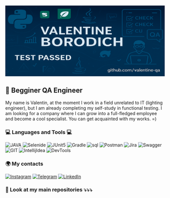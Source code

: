 [![Header](https://github.com/valentine-qa/valentine-qa/blob/main/assets/page_logo.png)](https://www.linkedin.com/in/valentine-borodich/)

## 🎯 Begginer QA Engineer
My name is Valentin, at the moment I work in a field unrelated to IT (lighting engineer), but I am already completing my self-study in functional testing. I am looking for a company where I can grow into a full-fledged employee and become a cool specialist. You can get acquainted with my works. =)

### 💻 Languages and Tools 💻
![JAVA](https://img.shields.io/badge/-JAVA-090909?style=for-the-badge&logo=Java&logoColor=FFFFFF)
![Selenide](https://img.shields.io/badge/-Selenide-090909?style=for-the-badge&logo=selenium&logoColor=#43B02A)
![JUnit5](https://img.shields.io/badge/-JUnit5-090909?style=for-the-badge&logo=junit5&logoColor=#25A162)
![Gradle](https://img.shields.io/badge/-Gradle-090909?style=for-the-badge&logo=gradle&logoColor=#02303A)
![sql](https://img.shields.io/badge/-SQL-090909?style=for-the-badge&logo=mysql&logoColor=FFFFFF)
![Postman](https://img.shields.io/badge/-Postman-090909?style=for-the-badge&logo=Postman&logoColor=FFA500)
![Jira](https://img.shields.io/badge/-Jira-090909?style=for-the-badge&logo=Jira&logoColor=4682B4)
![Swagger](https://img.shields.io/badge/-Swagger-090909?style=for-the-badge&logo=Swagger&logoColor=008000)
![GIT](https://img.shields.io/badge/-GIT-090909?style=for-the-badge&logo=Git&logoColor=FFFFFF)
![IntellijIdea](https://img.shields.io/badge/-IntellijIdea-090909?style=for-the-badge&logo=intellijidea&logoColor=#000000)
![DevTools](https://img.shields.io/badge/-DevTools-090909?style=for-the-badge&logo=DevTools&logoColor=FFFFFF)

### 🌍 My contacts

[![Instagram](https://img.shields.io/badge/-Instagram-090909?style=for-the-badge&logo=instagram&logoColor=B4068E)](https://www.instagram.com/borodulkin_/)
[![Telegram](https://img.shields.io/badge/-Telegram-090909?style=for-the-badge&logo=telegram&logoColor=27A0D9)](https://t.me/valentine13d)
[![LinkedIn](https://img.shields.io/badge/-LinkedIn-090909?style=for-the-badge&logo=linkedin&logoColor=007BB6)](https://www.linkedin.com/in/valentine-borodich/)

### 👀 Look at my main repositories ⤵⤵⤵
